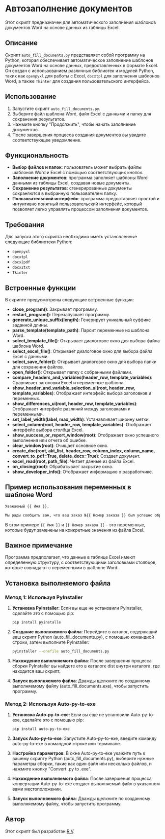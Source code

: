 # Автозаполнение документов

Этот скрипт предназначен для автоматического заполнения шаблонов документов Word на основе данных из таблицы Excel.

## Описание

Скрипт `auto_fill_documents.py` представляет собой программу на Python, которая обеспечивает автоматическое заполнение шаблонов документов Word на основе данных, предоставленных в формате Excel. Он создан с использованием различных библиотек и модулей Python, таких как `openpyxl` для работы с Excel, `docxtpl` для заполнения шаблонов Word, а также `Tkinter` для создания пользовательского интерфейса.

## Использование

1. Запустите скрипт `auto_fill_documents.py`.
2. Выберите файл шаблона Word, файл Excel с данными и папку для сохранения результатов.
3. Нажмите кнопку "Продолжить", чтобы начать заполнение документов.
4. После завершения процесса создания документов вы увидите соответствующее уведомление.

## Функциональность

- **Выбор файлов и папок**: пользователь может выбрать файлы шаблонов Word и Excel с помощью соответствующих кнопок.
- **Заполнение документов**: программа заполняет шаблоны Word данными из таблицы Excel, создавая новые документы.
- **Сохранение результатов**: сгенерированные документы сохраняются в выбранную пользователем папку.
- **Пользовательский интерфейс**: программа предоставляет простой и интуитивно понятный пользовательский интерфейс, который позволяет легко управлять процессом заполнения документов.

## Требования

Для запуска этого скрипта необходимо иметь установленные следующие библиотеки Python:

- `openpyxl`
- `docxtpl`
- `docx2pdf`
- `docx2txt`
- `Tkinter`

## Встроенные функции

В скрипте предусмотрены следующие встроенные функции:

- **close_program()**: Закрывает программу.
- **restart_program()**: Перезапускает программу.
- **generate_unique_suffix(length)**: Генерирует уникальный суффикс заданной длины.
- **parse_template(template_path)**: Парсит переменные из шаблона Word.
- **select_template_file()**: Открывает диалоговое окно для выбора файла шаблона Word.
- **select_excel_file()**: Открывает диалоговое окно для выбора файла Excel с данными.
- **select_save_folder()**: Открывает диалоговое окно для выбора папки для сохранения файлов.
- **open_folder()**: Открывает папку с собранными файлами.
- **compare_headers_and_variables(header_row, template_variables)**: Сравнивает заголовки Excel и переменные шаблона.
- **show_header_and_variable_selection_ui(root, header_row, template_variables)**: Отображает интерфейс выбора заголовков и переменных.
- **show_differences_ui(root, header_row, template_variables)**: Отображает интерфейс различий между заголовками и переменными.
- **set_label_width(label, max_width)**: Устанавливает ширину метки.
- **select_column(root, header_row, template_variables)**: Отображает интерфейс выбора столбца Excel.
- **show_success_or_report_window(root)**: Отображает окно успешного выполнения или отчета об ошибке.
- **clear_window(root)**: Очищает основное окно.
- **create_doc(root, akt_list, header_row, column_index, column_name, convert_to_pdf=True, delete_docx=True)**: Создает документ.
- **excel_read(root, path_file)**: Читает данные из файла Excel.
- **on_closing(root)**: Обрабатывает закрытие окна.
- **show_developer_info()**: Отображает информацию о разработчике.

## Пример использования переменных в шаблоне Word

```bash
Уважаемый {{ Имя }},

Мы рады сообщить вам, что ваш заказ №{{ Номер заказа }} был успешно обработан.
```

В этом примере `{{ Имя }}` и `{{ Номер заказа }}` - это переменные, которые будут заменены на конкретные значения из файла Excel.

## Важное примечание

Программа предполагает, что данные в таблице Excel имеют определенную структуру, с соответствующими заголовками столбцов, которые совпадают с переменными в шаблоне Word.

## Установка выполняемого файла

### Метод 1: Используя PyInstaller

1. **Установка PyInstaller**: Если вы еще не установили PyInstaller, сделайте это с помощью pip:
   ```bash
   pip install pyinstalle

2. **Создание выполняемого файла**: Перейдите в каталог, содержащий ваш скрипт Python (auto_fill_documents.py), с помощью командной строки, затем выполните PyInstaller:
    ```bash
    pyinstaller --onefile auto_fill_documents.py

3. **Нахождение выполняемого файла**: После завершения процесса сборки PyInstaller вы найдете его в каталоге dist внутри каталога, где находится ваш скрипт.

4. **Запуск выполняемого файла**: Дважды щелкните по созданному выполняемому файлу (auto_fill_documents.exe), чтобы запустить программу.

### Метод 2: Используя Auto-py-to-exe

1. **Установка Auto-py-to-exe**: Если вы еще не установили Auto-py-to-exe, сделайте это с помощью pip:
    ```bash
    pip install auto-py-to-exe

2. **Запуск Auto-py-to-exe**: Запустите Auto-py-to-exe, введите команду auto-py-to-exe в командной строке или терминале.

3. **Настройка параметров**: В окне Auto-py-to-exe укажите путь к вашему скрипту Python (auto_fill_documents.py), выберите нужные параметры сборки, такие как один файл или несколько файлов, и нажмите кнопку "Convert .py to .exe".

4. **Нахождение выполняемого файла**: После завершения процесса конвертации Auto-py-to-exe создаст выполняемый файл в указанном вами местоположении.

5. **Запуск выполняемого файла**: Дважды щелкните по созданному выполняемому файлу, чтобы запустить программу.


## Автор

Этот скрипт был разработан [R V](https://github.com/vok32).